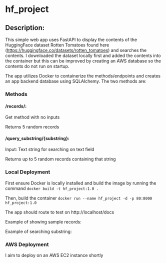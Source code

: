 # hf_project

## Description:

This simple web app uses FastAPI to display the contents of the HuggingFace dataset Rotten Tomatoes found here (https://huggingface.co/datasets/rotten_tomatoes) and searches the contents.
I downloaded the dataset locally first and added the contents into the container but this can be improved by creating an AWS database so the contents do not run on startup.

The app utilizes Docker to containerize the methods/endpoints and creates an app backend database using SQLAlchemy. The two methods are:

###  Methods 

#### /records/:

Get method with no inputs

Returns 5 random records

#### /query_substring/{substring}:

Input: Text string for searching on text field

Returns up to 5 random records containing that string

### Local Deployment

First ensure Docker is locally installed and build the image by running the command 
```docker build -t hf_project:1.0 .```

Then, build the container 
```docker run --name hf_project -d -p 80:8000 hf_project:1.0```

The app should route to test on http://localhost/docs

Example of showing sample records:

Example of searching substring:

### AWS Deployment

I aim to deploy on an AWS EC2 instance shortly

